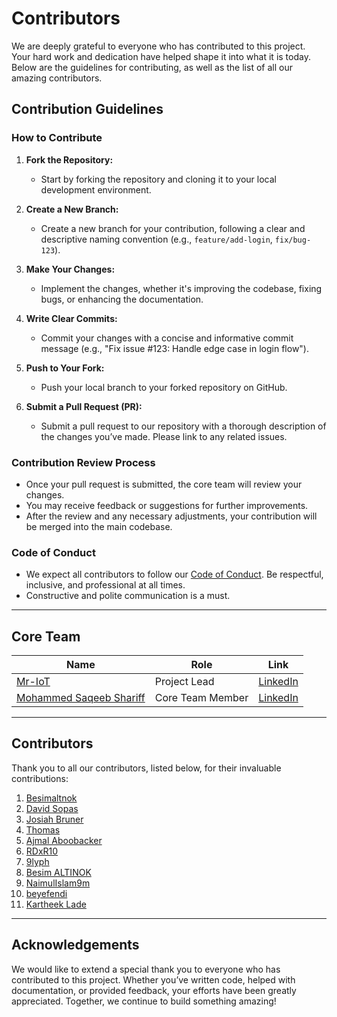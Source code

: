 # Contributors

We are deeply grateful to everyone who has contributed to this project. Your hard work and dedication have helped shape it into what it is today. Below are the guidelines for contributing, as well as the list of all our amazing contributors.

## Contribution Guidelines

### How to Contribute

1. **Fork the Repository:**
   - Start by forking the repository and cloning it to your local development environment.
   
2. **Create a New Branch:**
   - Create a new branch for your contribution, following a clear and descriptive naming convention (e.g., `feature/add-login`, `fix/bug-123`).
   
3. **Make Your Changes:**
   - Implement the changes, whether it's improving the codebase, fixing bugs, or enhancing the documentation.
   
4. **Write Clear Commits:**
   - Commit your changes with a concise and informative commit message (e.g., "Fix issue #123: Handle edge case in login flow").
   
5. **Push to Your Fork:**
   - Push your local branch to your forked repository on GitHub.
   
6. **Submit a Pull Request (PR):**
   - Submit a pull request to our repository with a thorough description of the changes you’ve made. Please link to any related issues.

### Contribution Review Process

- Once your pull request is submitted, the core team will review your changes.
- You may receive feedback or suggestions for further improvements.
- After the review and any necessary adjustments, your contribution will be merged into the main codebase.

### Code of Conduct

- We expect all contributors to follow our [Code of Conduct](link-to-code-of-conduct). Be respectful, inclusive, and professional at all times.
- Constructive and polite communication is a must.

---

## Core Team

| Name                              | Role             | Link                                                                 |
|----------------------------------- |------------------|----------------------------------------------------------------------|
| [Mr-IoT](https://github.com/v33ru)           | Project Lead     | [LinkedIn](https://www.linkedin.com/in/veeraiot/)                                 |
| [Mohammed Saqeeb Shariff](https://www.linkedin.com/in/mdsaqeeb/) | Core Team Member | [LinkedIn](https://www.linkedin.com/in/mdsaqeeb/)                     |



---

## Contributors

Thank you to all our contributors, listed below, for their invaluable contributions:

   1. [Besimaltnok](https://github.com/besimaltnok)
   2. [David Sopas](https://github.com/dsopas)
   3. [Josiah Bruner](https://github.com/JosiahOne)
   4. [Thomas](https://github.com/thom-s)
   5. [Ajmal Aboobacker](https://github.com/B3EF)
   6. [RDxR10](https://github.com/RDxR10)
   7. [9lyph](https://github.com/9lyph)
   8. [Besim ALTINOK](https://github.com/besimaltnok)
   9. [NaimulIslam9m](https://github.com/NaimulIslam9m)
   10. [beyefendi](https://github.com/beyefendi)
   11. [Kartheek Lade](https://github.com/KartheekLade)

---

## Acknowledgements

We would like to extend a special thank you to everyone who has contributed to this project. Whether you’ve written code, helped with documentation, or provided feedback, your efforts have been greatly appreciated. Together, we continue to build something amazing!
